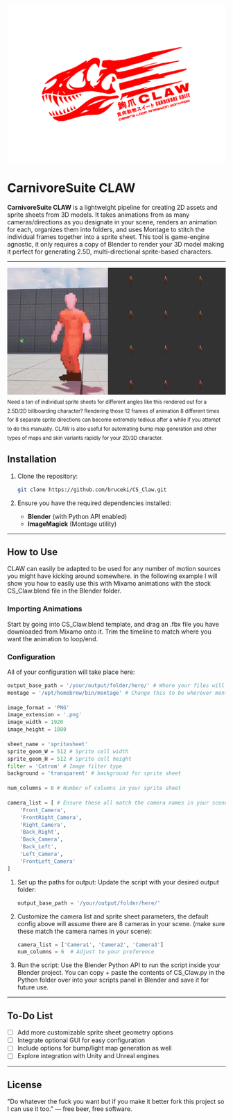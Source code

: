  ![CarnivoreSuite CLAW](./Resources/CLAW3.png "CarnivoreSuite CLAW")
# CarnivoreSuite CLAW

**CarnivoreSuite CLAW** is a lightweight pipeline for creating 2D assets and sprite sheets from 3D models. It takes animations from as many cameras/directions as you designate in your scene, renders an animation for each, organizes them into folders, and uses Montage to stitch the individual frames together into a sprite sheet. This tool is game-engine agnostic, it only requires a copy of Blender to render your 3D model making it perfect for generating 2.5D, multi-directional sprite-based characters.

---

 ![8-sided character](./Resources/8-sided.gif "8-sided character example")
 <sub>Need a ton of individual sprite sheets for different angles like this rendered out for a 2.5D/2D billboarding character? Rendering those 12 frames of animation 8 different times for 8 separate sprite directions can become extremely tedious after a while if you attempt to do this manually. CLAW is also useful for automating bump map generation and other types of maps and skin variants rapidly for your 2D/3D character.</sub>

## Installation

1. Clone the repository:
    ```bash
    git clone https://github.com/bruceki/CS_Claw.git
    ```

2. Ensure you have the required dependencies installed:
    - **Blender** (with Python API enabled)
    - **ImageMagick** (Montage utility)

---

## How to Use

CLAW can easily be adapted to be used for any number of motion sources you might have kicking around somewhere. in the following example I will show you how to easily use this with Mixamo animations with the stock CS_Claw.blend file in the Blender folder.

### Importing Animations







Start by going into CS_Claw.blend template, and drag an .fbx file you have downloaded from Mixamo onto it.
Trim the timeline to match where you want the animation to loop/end.


### Configuration
All of your configuration will take place here:
```python
output_base_path = '/your/output/folder/here/' # Where your files will be put
montage = '/opt/homebrew/bin/montage' # Change this to be wherever montage is. use which montage if you are on *nix

image_format = 'PNG'
image_extension = '.png'
image_width = 1920
image_height = 1080

sheet_name = 'spritesheet'
sprite_geom_W = 512 # Sprite cell width
sprite_geom_H = 512 # Sprite cell height
filter = 'Catrom' # Image filter type
background = 'transparent' # background for sprite sheet

num_columns = 6 # Number of columns in your sprite sheet

camera_list = [ # Ensure these all match the camera names in your scene
    'Front_Camera', 
    'FrontRight_Camera', 
    'Right_Camera', 
    'Back_Right', 
    'Back_Camera', 
    'Back_Left', 
    'Left_Camera', 
    'FrontLeft_Camera'
]
```


1. Set up the paths for output:
   Update the script with your desired output folder:
   ```python
   output_base_path = '/your/output/folder/here/'
   ```

2. Customize the camera list and sprite sheet parameters, the default config above will assume there are 8 cameras in your scene. (make sure these match the camera names in your scene):
   ```python
   camera_list = ['Camera1', 'Camera2', 'Camera3']
   num_columns = 6  # Adjust to your preference
   ```

3. Run the script:
   Use the Blender Python API to run the script inside your Blender project. You can copy + paste the contents of CS_Claw.py in the Python folder over into your scripts panel in Blender and save it for future use.

---


## To-Do List

- [ ] Add more customizable sprite sheet geometry options
- [ ] Integrate optional GUI for easy configuration
- [ ] Include options for bump/light map generation as well
- [ ] Explore integration with Unity and Unreal engines

---

## License

"Do whatever the fuck you want but if you make it better fork this project so I can use it too." — free beer, free software.
